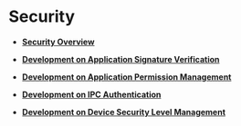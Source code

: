 # Security<a name="EN-US_TOPIC_0000001157319395"></a>

-   **[Security Overview](subsys-security-overview.md)**

-   **[Development on Application Signature Verification](subsys-security-sigverify.md)**

-   **[Development on Application Permission Management](subsys-security-rightmanagement.md)**

-   **[Development on IPC Authentication](subsys-security-communicationverify.md)**

-   **[Development on Device Security Level Management](subsys-security-devicesecuritylevel.md)**

